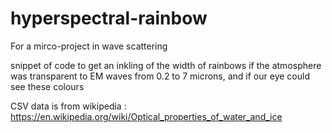 # hyperspectral-rainbow
For a mirco-project in wave scattering   

snippet of code to get an inkling of the width of rainbows if the atmosphere was transparent to EM waves from 0.2 to 7 microns, and if our eye could see these colours

CSV data is from wikipedia : https://en.wikipedia.org/wiki/Optical_properties_of_water_and_ice
